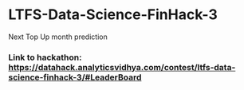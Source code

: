 # LTFS-Data-Science-FinHack-3
Next Top Up month prediction

### Link to hackathon: https://datahack.analyticsvidhya.com/contest/ltfs-data-science-finhack-3/#LeaderBoard
